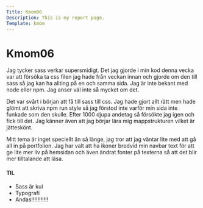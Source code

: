 ```yaml
---
Title: Kmom06
Description: This is my report page.
Template: kmom
---
```


Kmom06
==========================

Jag tycker sass verkar supersmidigt. Det jag gjorde i min kod denna vecka var att försöka ta css filen jag hade från veckan innan och gjorde om den till sass så jag kan ha allting på en och samma sida. Jag är inte bekant med node eller npm. Jag anser väl inte så mycket om det.

Det var svårt i början att få till sass till css. Jag hade gjort allt rätt men hade glömt att skriva npm run style så jag förstod inte varför min sida inte funkade som den skulle. Efter 1000 djupa andetag så försökte jag igen och fick till det. Jag känner även att jag börjar lära mig mappstrukturen vilket är jätteskönt.

Mitt tema är inget speciellt än så länge, jag tror att jag väntar lite med att gå all in på portfolion. Jag har valt att ha ikoner bredvid min navbar text för att ge lite mer liv på hemsidan och även ändrat fonter på texterna så att det blir mer tilltalande att läsa.

#### TIL
- Sass är kul
- Typografi
- Andas!!!!!!!!!!!

<div class="arrows-kmom">
<a href="kmom01"><div class="previous-kmom"><i class="fas fa-angle-double-left"></i></div></a>
<a href="kmom03"><div class="next-kmom"><i class="fas fa-angle-double-right"></i></div></a>
</div>